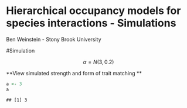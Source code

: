 # Hierarchical occupancy models for species interactions - Simulations
Ben Weinstein - Stony Brook University  



#Simulation   

$$\alpha=N(3,0.2)$$

**View simulated strength and form of trait matching **


```r
a <- 3
a
```

```
## [1] 3
```
